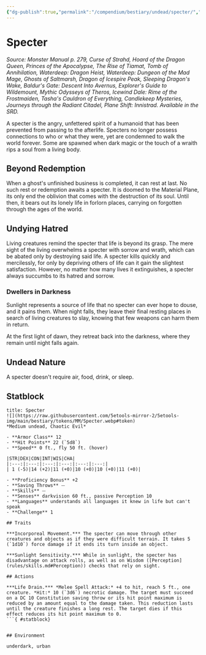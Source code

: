 ```yaml
---
{"dg-publish":true,"permalink":"/compendium/bestiary/undead/specter/","tags":["compendium/src/5e/mm","monster/cr/1","monster/environment/underdark","monster/environment/urban","monster/size/medium","monster/type/undead"]}
---
```


# Specter
*Source: Monster Manual p. 279, Curse of Strahd, Hoard of the Dragon Queen, Princes of the Apocalypse, The Rise of Tiamat, Tomb of Annihilation, Waterdeep: Dragon Heist, Waterdeep: Dungeon of the Mad Mage, Ghosts of Saltmarsh, Dragon of Icespire Peak, Sleeping Dragon's Wake, Baldur's Gate: Descent Into Avernus, Explorer's Guide to Wildemount, Mythic Odysseys of Theros, Icewind Dale: Rime of the Frostmaiden, Tasha's Cauldron of Everything, Candlekeep Mysteries, Journeys through the Radiant Citadel, Plane Shift: Innistrad. Available in the SRD.*  

A specter is the angry, unfettered spirit of a humanoid that has been prevented from passing to the afterlife. Specters no longer possess connections to who or what they were, yet are condemned to walk the world forever. Some are spawned when dark magic or the touch of a wraith rips a soul from a living body.

## Beyond Redemption

When a ghost's unfinished business is completed, it can rest at last. No such rest or redemption awaits a specter. It is doomed to the Material Plane, its only end the oblivion that comes with the destruction of its soul. Until then, it bears out its lonely life in forlorn places, carrying on forgotten through the ages of the world.

## Undying Hatred

Living creatures remind the specter that life is beyond its grasp. The mere sight of the living overwhelms a specter with sorrow and wrath, which can be abated only by destroying said life. A specter kills quickly and mercilessly, for only by depriving others of life can it gain the slightest satisfaction. However, no matter how many lives it extinguishes, a specter always succumbs to its hatred and sorrow.

### Dwellers in Darkness

Sunlight represents a source of life that no specter can ever hope to douse, and it pains them. When night falls, they leave their final resting places in search of living creatures to slay, knowing that few weapons can harm them in return.

At the first light of dawn, they retreat back into the darkness, where they remain until night falls again.

## Undead Nature

A specter doesn't require air, food, drink, or sleep.

## Statblock

```ad-statblock
title: Specter
![](https://raw.githubusercontent.com/5etools-mirror-2/5etools-img/main/bestiary/tokens/MM/Specter.webp#token)
*Medium undead, Chaotic Evil*

- **Armor Class** 12 
- **Hit Points** 22 (`5d8`)
- **Speed** 0 ft., fly 50 ft. (hover)

|STR|DEX|CON|INT|WIS|CHA|
|:---:|:---:|:---:|:---:|:---:|:---:|
| 1 (-5)|14 (+2)|11 (+0)|10 (+0)|10 (+0)|11 (+0)|

- **Proficiency Bonus** +2
- **Saving Throws** ⏤
- **Skills** ⏤
- **Senses** darkvision 60 ft., passive Perception 10
- **Languages** understands all languages it knew in life but can't speak
- **Challenge** 1

## Traits

***Incorporeal Movement.*** The specter can move through other creatures and objects as if they were difficult terrain. It takes 5 (`1d10`) force damage if it ends its turn inside an object.

***Sunlight Sensitivity.*** While in sunlight, the specter has disadvantage on attack rolls, as well as on Wisdom ([Perception](rules/skills.md#Perception)) checks that rely on sight.

## Actions

***Life Drain.*** *Melee Spell Attack:* +4 to hit, reach 5 ft., one creature. *Hit:* 10 (`3d6`) necrotic damage. The target must succeed on a DC 10 Constitution saving throw or its hit point maximum is reduced by an amount equal to the damage taken. This reduction lasts until the creature finishes a long rest. The target dies if this effect reduces its hit point maximum to 0.
```{ #statblock}


## Environment

underdark, urban